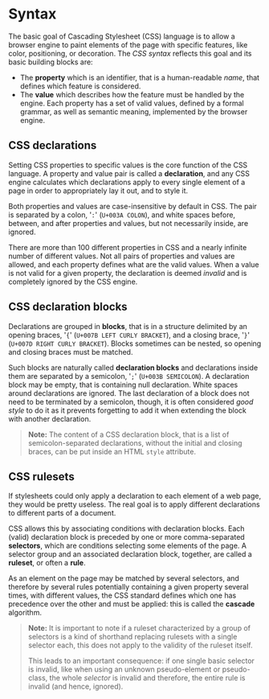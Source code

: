 # Syntax

The basic goal of Cascading Stylesheet (CSS) language is to allow a browser engine to paint elements of the page with specific features, like color, positioning, or decoration. The _CSS syntax_ reflects this goal and its basic building blocks are:

- The **property** which is an identifier, that is a human-readable _name_, that defines which feature is considered.
- The **value** which describes how the feature must be handled by the engine. Each property has a set of valid values, defined by a formal grammar, as well as semantic meaning, implemented by the browser engine.

## CSS declarations

Setting CSS properties to specific values is the core function of the CSS language. A property and value pair is called a **declaration**, and any CSS engine calculates which declarations apply to every single element of a page in order to appropriately lay it out, and to style it.

Both properties and values are case-insensitive by default in CSS. The pair is separated by a colon, '`:`' (`U+003A COLON`), and white spaces before, between, and after properties and values, but not necessarily inside, are ignored.

There are more than 100 different properties in CSS and a nearly infinite number of different values. Not all pairs of properties and values are allowed, and each property defines what are the valid values. When a value is not valid for a given property, the declaration is deemed _invalid_ and is completely ignored by the CSS engine.

## CSS declaration blocks

Declarations are grouped in **blocks**, that is in a structure delimited by an opening braces, '`{`' (`U+007B LEFT CURLY BRACKET`), and a closing brace, '`}`' (`U+007D RIGHT CURLY BRACKET`). Blocks sometimes can be nested, so opening and closing braces must be matched.

Such blocks are naturally called **declaration blocks** and declarations inside them are separated by a semicolon, '`;`' (`U+003B SEMICOLON`). A declaration block may be empty, that is containing null declaration. White spaces around declarations are ignored. The last declaration of a block does not need to be terminated by a semicolon, though, it is often considered _good style_ to do it as it prevents forgetting to add it when extending the block with another declaration.

> **Note:** The content of a CSS declaration block, that is a list of semicolon-separated declarations, without the initial and closing braces, can be put inside an HTML `style` attribute.

## CSS rulesets

If stylesheets could only apply a declaration to each element of a web page, they would be pretty useless. The real goal is to apply different declarations to different parts of a document.

CSS allows this by associating conditions with declaration blocks. Each (valid) declaration block is preceded by one or more comma-separated **selectors**, which are conditions selecting some elements of the page. A selector group and an associated declaration block, together, are called a **ruleset**, or often a **rule**.

As an element on the page may be matched by several selectors, and therefore by several rules potentially containing a given property several times, with different values, the CSS standard defines which one has precedence over the other and must be applied: this is called the **cascade** algorithm.

> **Note:** It is important to note if a ruleset characterized by a group of selectors is a kind of shorthand replacing rulesets with a single selector each, this does not apply to the validity of the ruleset itself.
>
> This leads to an important consequence: if one single basic selector is invalid, like when using an unknown pseudo-element or pseudo-class, the whole _selector_ is invalid and therefore, the entire rule is invalid (and hence, ignored).